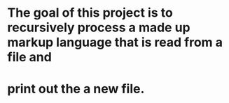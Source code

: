 # The goal of this project is to recursively process a made up markup language that is read from a file and 
# print out the a new file.
